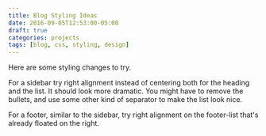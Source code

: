 ```yaml
---
title: Blog Styling Ideas
date: 2016-09-05T12:53:00-05:00
draft: true
categories: projects
tags: [blog, css, styling, design]
---
```


Here are some styling changes to try.
<!--more-->

For a sidebar try right alignment instead of centering both for the heading and the list. It should look more dramatic. You might have to remove the bullets, and use some other kind of separator to make the list look nice.

For a footer, similar to the sidebar, try right alignment on the footer-list that's already floated on the right.
